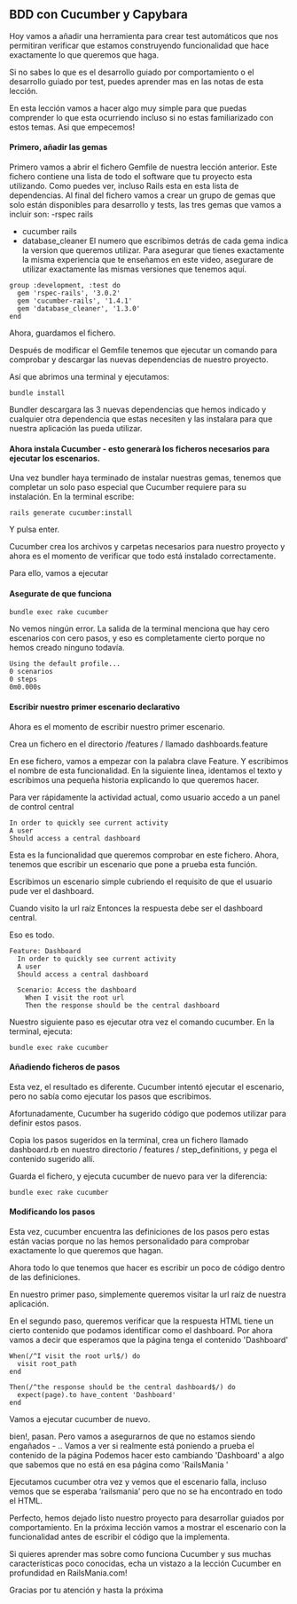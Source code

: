 ## BDD con Cucumber y Capybara

Hoy vamos a añadir una herramienta para crear test automáticos que nos permitiran verificar que estamos construyendo funcionalidad que hace exactamente lo que queremos que haga.

Si no sabes lo que es el desarrollo guiado por comportamiento o el desarrollo guiado por test, puedes aprender mas en las notas de esta lección.

En esta lección vamos a hacer algo muy simple para que puedas comprender lo que esta ocurriendo incluso si no estas familiarizado con estos temas. Asi que empecemos!

#### Primero, añadir las gemas
Primero vamos a abrir el fichero Gemfile de nuestra lección anterior. Este fichero contiene una lista de todo el software que tu proyecto esta utilizando. Como puedes ver, incluso Rails esta en esta lista de dependencias.
Al final del fichero vamos a crear un grupo de gemas que solo están disponibles para desarrollo y tests,
las tres gemas que vamos a incluir son:
-rspec rails
- cucumber rails
- database_cleaner
El numero que escribimos detrás de cada gema indica la version que queremos utilizar.
Para asegurar que tienes exactamente la misma experiencia que te enseñamos en este video, asegurare de utilizar exactamente las mismas versiones que tenemos aquí.
```
group :development, :test do
  gem 'rspec-rails', '3.0.2'
  gem 'cucumber-rails', '1.4.1'
  gem 'database_cleaner', '1.3.0'
end
```

Ahora, guardamos el fichero.


Después de modificar el Gemfile tenemos que ejecutar un comando para comprobar y descargar las nuevas dependencias de nuestro proyecto.

Así que abrimos una terminal y ejecutamos:
```
bundle install
```

Bundler descargara las 3 nuevas dependencias que hemos indicado y cualquier otra dependencia que estas necesiten y las instalara para que nuestra aplicación las pueda utilizar.

#### Ahora instala Cucumber - esto generarà los ficheros necesarios para ejecutar los escenarios.

Una vez bundler haya terminado de instalar nuestras gemas, tenemos que completar un solo paso especial que Cucumber requiere para su instalación.
En la terminal escribe:
```
rails generate cucumber:install
```

Y pulsa enter.

Cucumber crea los archivos y carpetas necesarios para nuestro proyecto y ahora es el momento de verificar que todo está instalado correctamente.

Para ello, vamos a ejecutar

#### Asegurate de que funciona
```
bundle exec rake cucumber
```

No vemos ningún error. La salida de la terminal menciona que hay cero escenarios con cero pasos, y eso es completamente cierto porque no hemos creado ninguno todavía.
```
Using the default profile...
0 scenarios
0 steps
0m0.000s
```

#### Escribir nuestro primer escenario declarativo
Ahora es el momento de escribir nuestro primer escenario.

Crea un fichero en el directorio /features / llamado dashboards.feature

En ese fichero, vamos a empezar con la palabra clave Feature.  Y escribimos el nombre de esta funcionalidad.
En la siguiente linea, identamos el texto y escribimos una pequeña historia explicando lo que queremos hacer.

Para ver rápidamente la actividad actual, como usuario accedo a un panel de control central
```
In order to quickly see current activity
A user
Should access a central dashboard
```

Esta es la funcionalidad que queremos comprobar en este fichero. Ahora, tenemos que escribir un escenario que pone a prueba esta función.

Escribimos un escenario simple cubriendo el requisito de que el usuario pude ver el dashboard.

Cuando visito la url raíz
Entonces la respuesta debe ser el dashboard central.

Eso es todo.
```
Feature: Dashboard
  In order to quickly see current activity
  A user
  Should access a central dashboard

  Scenario: Access the dashboard
    When I visit the root url
    Then the response should be the central dashboard
```

Nuestro siguiente paso es ejecutar otra vez el comando cucumber. En la terminal, ejecuta:
```
bundle exec rake cucumber
```

#### Añadiendo ficheros de pasos
Esta vez, el resultado es diferente. Cucumber intentó ejecutar el escenario, pero no sabía como ejecutar los pasos que escribimos.

Afortunadamente, Cucumber ha sugerido código que podemos utilizar para definir estos pasos.

Copia los pasos sugeridos en la terminal, crea un fichero llamado dashboard.rb en nuestro directorio / features / step_definitions, y pega el contenido sugerido allí.

Guarda el fichero, y  ejecuta cucumber de nuevo para ver la diferencia:
```
bundle exec rake cucumber
```

#### Modificando los pasos

Esta vez, cucumber encuentra las definiciones de los pasos pero estas están vacias porque no las hemos personalidado para comprobar exactamente lo que queremos que hagan.

Ahora todo lo que tenemos que hacer es escribir un poco de código dentro de las definiciones.


En nuestro primer paso, simplemente queremos visitar la url raíz de nuestra aplicación.

En el segundo paso, queremos verificar que la respuesta HTML tiene un cierto contenido que podamos identificar como el dashboard.
Por ahora vamos a decir que esperamos que la página tenga el contenido 'Dashboard'
```
When(/^I visit the root url$/) do
  visit root_path
end

Then(/^the response should be the central dashboard$/) do
  expect(page).to have_content 'Dashboard'
end
```

Vamos a ejecutar cucumber de nuevo.

bien!, pasan.  Pero vamos a asegurarnos de que no estamos siendo engañados - ..
Vamos a ver si realmente está poniendo a prueba el contenido de la página
Podemos hacer esto cambiando 'Dashboard' a algo que sabemos que no está en esa página como 'RailsMania '

Ejecutamos cucumber otra vez y vemos que el escenario falla, incluso vemos que se esperaba ‘railsmania’ pero que no se ha encontrado en todo el HTML.

Perfecto, hemos dejado listo nuestro proyecto para desarrollar guiados por comportamiento. En la próxima lección vamos a mostrar el escenario con la funcionalidad antes de escribir el código que la implementa.

Si quieres aprender mas sobre como funciona Cucumber y sus muchas características poco conocidas, echa un vistazo a la lección Cucumber en profundidad en RailsMania.com!

Gracias por tu atención y hasta la próxima
